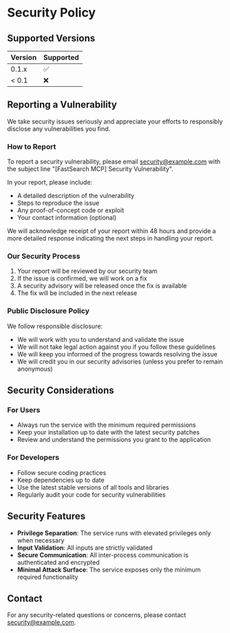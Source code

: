 # Security Policy

## Supported Versions

| Version | Supported          |
| ------- | ------------------ |
| 0.1.x   | :white_check_mark: |
| < 0.1   | :x:                |

## Reporting a Vulnerability

We take security issues seriously and appreciate your efforts to responsibly disclose any vulnerabilities you find.

### How to Report

To report a security vulnerability, please email [security@example.com](mailto:security@example.com) with the subject line "[FastSearch MCP] Security Vulnerability".

In your report, please include:

- A detailed description of the vulnerability
- Steps to reproduce the issue
- Any proof-of-concept code or exploit
- Your contact information (optional)

We will acknowledge receipt of your report within 48 hours and provide a more detailed response indicating the next steps in handling your report.

### Our Security Process

1. Your report will be reviewed by our security team
2. If the issue is confirmed, we will work on a fix
3. A security advisory will be released once the fix is available
4. The fix will be included in the next release

### Public Disclosure Policy

We follow responsible disclosure:

- We will work with you to understand and validate the issue
- We will not take legal action against you if you follow these guidelines
- We will keep you informed of the progress towards resolving the issue
- We will credit you in our security advisories (unless you prefer to remain anonymous)

## Security Considerations

### For Users

- Always run the service with the minimum required permissions
- Keep your installation up to date with the latest security patches
- Review and understand the permissions you grant to the application

### For Developers

- Follow secure coding practices
- Keep dependencies up to date
- Use the latest stable versions of all tools and libraries
- Regularly audit your code for security vulnerabilities

## Security Features

- **Privilege Separation**: The service runs with elevated privileges only when necessary
- **Input Validation**: All inputs are strictly validated
- **Secure Communication**: All inter-process communication is authenticated and encrypted
- **Minimal Attack Surface**: The service exposes only the minimum required functionality

## Contact

For any security-related questions or concerns, please contact [security@example.com](mailto:security@example.com).
